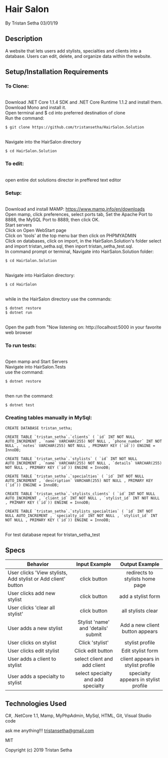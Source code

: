 # Hair Salon

By Tristan Setha 03/01/19

## Description
A website that lets users add stylists, specialties and clients into a database. Users can edit, delete, and organize data within the website.

## Setup/Installation Requirements

### To Clone:
<br/>Download .NET Core 1.1.4 SDK and .NET Core Runtime 1.1.2 and install them. Download Mono and install it.
<br/>Open terminal and $ cd into preferred destination of clone
<br/>Run the command:
```;'
$ git clone https://github.com/tristansetha/HairSalon.Solution
```
<br/>Navigate into the HairSalon directory
```
$ cd HairSalon.Solution
```
### To edit: 
<br/>open entire dot solutions director in preffered text editor

### Setup:
<br/>Download and install MAMP: https://www.mamp.info/en/downloads
<br/>Open mamp, click preferences, select ports tab, Set the Apache Port to 8888, the MySQL Port to 8889, then click OK.
<br/>Start servers
<br/>Click on Open WebStart page
<br/>Click on 'tools' at the top menu bar then click on PHPMYADMIN
<br/>Click on databases, click on import, in the HairSalon.Solution's folder select and import tristan_setha.sql, then inport tristan_setha_test.sql.
<br/>In command prompt or terminal, Navigate into HairSalon.Solution folder: 
```
$ cd HairSalon.Solution
```
<br/>Navigate into HairSalon directory: 
```
$ cd HairSalon
```
<br/>while in the HairSalon directory use the commands:
```
$ dotnet restore
$ dotnet run
```
<br/>Open the path from "Now listening on: http://localhost:5000 in your favorite web browser

### To run tests:
<br/>Open mamp and Start Servers
<br/>Navigate into HairSalon.Tests
<br/>use the command:
```
$ dotnet restore
```
<br/>then run the command:
```
$ dotnet test
```

### Creating tables manually in MySql:
```
CREATE DATABASE tristan_setha;
```

```
CREATE TABLE `tristan_setha`.`clients` ( `id` INT NOT NULL AUTO_INCREMENT , `name` VARCHAR(255) NOT NULL , `phone_number` INT NOT NULL , `notes` VARCHAR(255) NOT NULL , PRIMARY KEY (`id`)) ENGINE = InnoDB;
```

```
CREATE TABLE `tristan_setha`.`stylists` ( `id` INT NOT NULL AUTO_INCREMENT , `name` VARCHAR(255) NOT NULL , `details` VARCHAR(255) NOT NULL , PRIMARY KEY (`id`)) ENGINE = InnoDB;
```

```
CREATE TABLE `tristan_setha`.`specialties` ( `id` INT NOT NULL AUTO_INCREMENT , `description` VARCHAR(255) NOT NULL , PRIMARY KEY (`id`)) ENGINE = InnoDB;
```

```
CREATE TABLE `tristan_setha`.`stylists_clients` ( `id` INT NOT NULL AUTO_INCREMENT , `client_id` INT NOT NULL , `stylist_id` INT NOT NULL , PRIMARY KEY (`id`)) ENGINE = InnoDB;
```

```
CREATE TABLE `tristan_setha`.`stylists_specialties` ( `id` INT NOT NULL AUTO_INCREMENT , `specialty_id` INT NOT NULL , `stylist_id` INT NOT NULL , PRIMARY KEY (`id`)) ENGINE = InnoDB;
```

<br/>For test database repeat for tristan_setha_test

## Specs

|   Behavior                          | Input Example | Output Example |
| ------------------------------------|:-------------:| :-------------:|
| User clicks 'View stylists, Add stylist or Add client' button | click button | redirects to stylists home page |
| User clicks add new stylist | click button | add a stylist form |
| User clicks 'clear all stylist' | click button | all stylists clear |
| User adds a new stylist | Stylist 'name' and 'details' submit | Add a new client button appears |
| User clicks on stylist | Click 'stylist' | stylist profile | 
| User clicks edit stylist | Click edit button | Edit stylist form |
| User adds a client to stylist | select client and add client | client appears in stylist profile|
| User adds a specialty to stylist | select specialty and add specialty | specialty appears in stylist profile |


## Technologies Used

C#, .NetCore 1.1, Mamp, MyPhpAdmin, MySql, HTML, Git, Visual Studio code

ask me anything!!! tristansetha@gmail.com

MIT

Copyright (c) 2019 Tristan Setha
